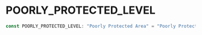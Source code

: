 # POORLY_PROTECTED_LEVEL

```ts
const POORLY_PROTECTED_LEVEL: "Poorly Protected Area" = "Poorly Protected Area";
```
